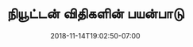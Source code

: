 ---
title: 'நியூட்டன் விதிகளின் பயன்பாடு'
date: 2018-11-14T19:02:50-07:00
draft: false
weight: 3
extensions:
    - katex
---